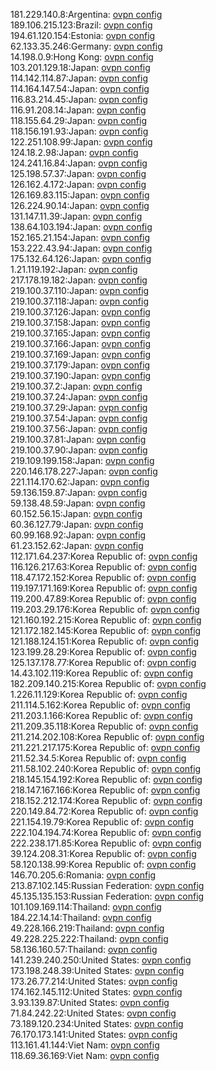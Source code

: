 181.229.140.8:Argentina: [ovpn config](vpn/181_229_140_8.ovpn)  
189.106.215.123:Brazil: [ovpn config](vpn/189_106_215_123.ovpn)  
194.61.120.154:Estonia: [ovpn config](vpn/194_61_120_154.ovpn)  
62.133.35.246:Germany: [ovpn config](vpn/62_133_35_246.ovpn)  
14.198.0.9:Hong Kong: [ovpn config](vpn/14_198_0_9.ovpn)  
103.201.129.18:Japan: [ovpn config](vpn/103_201_129_18.ovpn)  
114.142.114.87:Japan: [ovpn config](vpn/114_142_114_87.ovpn)  
114.164.147.54:Japan: [ovpn config](vpn/114_164_147_54.ovpn)  
116.83.214.45:Japan: [ovpn config](vpn/116_83_214_45.ovpn)  
116.91.208.14:Japan: [ovpn config](vpn/116_91_208_14.ovpn)  
118.155.64.29:Japan: [ovpn config](vpn/118_155_64_29.ovpn)  
118.156.191.93:Japan: [ovpn config](vpn/118_156_191_93.ovpn)  
122.251.108.99:Japan: [ovpn config](vpn/122_251_108_99.ovpn)  
124.18.2.98:Japan: [ovpn config](vpn/124_18_2_98.ovpn)  
124.241.16.84:Japan: [ovpn config](vpn/124_241_16_84.ovpn)  
125.198.57.37:Japan: [ovpn config](vpn/125_198_57_37.ovpn)  
126.162.4.172:Japan: [ovpn config](vpn/126_162_4_172.ovpn)  
126.169.83.115:Japan: [ovpn config](vpn/126_169_83_115.ovpn)  
126.224.90.14:Japan: [ovpn config](vpn/126_224_90_14.ovpn)  
131.147.11.39:Japan: [ovpn config](vpn/131_147_11_39.ovpn)  
138.64.103.194:Japan: [ovpn config](vpn/138_64_103_194.ovpn)  
152.165.21.154:Japan: [ovpn config](vpn/152_165_21_154.ovpn)  
153.222.43.94:Japan: [ovpn config](vpn/153_222_43_94.ovpn)  
175.132.64.126:Japan: [ovpn config](vpn/175_132_64_126.ovpn)  
1.21.119.192:Japan: [ovpn config](vpn/1_21_119_192.ovpn)  
217.178.19.182:Japan: [ovpn config](vpn/217_178_19_182.ovpn)  
219.100.37.110:Japan: [ovpn config](vpn/219_100_37_110.ovpn)  
219.100.37.118:Japan: [ovpn config](vpn/219_100_37_118.ovpn)  
219.100.37.126:Japan: [ovpn config](vpn/219_100_37_126.ovpn)  
219.100.37.158:Japan: [ovpn config](vpn/219_100_37_158.ovpn)  
219.100.37.165:Japan: [ovpn config](vpn/219_100_37_165.ovpn)  
219.100.37.166:Japan: [ovpn config](vpn/219_100_37_166.ovpn)  
219.100.37.169:Japan: [ovpn config](vpn/219_100_37_169.ovpn)  
219.100.37.179:Japan: [ovpn config](vpn/219_100_37_179.ovpn)  
219.100.37.190:Japan: [ovpn config](vpn/219_100_37_190.ovpn)  
219.100.37.2:Japan: [ovpn config](vpn/219_100_37_2.ovpn)  
219.100.37.24:Japan: [ovpn config](vpn/219_100_37_24.ovpn)  
219.100.37.29:Japan: [ovpn config](vpn/219_100_37_29.ovpn)  
219.100.37.54:Japan: [ovpn config](vpn/219_100_37_54.ovpn)  
219.100.37.56:Japan: [ovpn config](vpn/219_100_37_56.ovpn)  
219.100.37.81:Japan: [ovpn config](vpn/219_100_37_81.ovpn)  
219.100.37.90:Japan: [ovpn config](vpn/219_100_37_90.ovpn)  
219.109.199.158:Japan: [ovpn config](vpn/219_109_199_158.ovpn)  
220.146.178.227:Japan: [ovpn config](vpn/220_146_178_227.ovpn)  
221.114.170.62:Japan: [ovpn config](vpn/221_114_170_62.ovpn)  
59.136.159.87:Japan: [ovpn config](vpn/59_136_159_87.ovpn)  
59.138.48.59:Japan: [ovpn config](vpn/59_138_48_59.ovpn)  
60.152.56.15:Japan: [ovpn config](vpn/60_152_56_15.ovpn)  
60.36.127.79:Japan: [ovpn config](vpn/60_36_127_79.ovpn)  
60.99.168.92:Japan: [ovpn config](vpn/60_99_168_92.ovpn)  
61.23.152.62:Japan: [ovpn config](vpn/61_23_152_62.ovpn)  
112.171.64.237:Korea Republic of: [ovpn config](vpn/112_171_64_237.ovpn)  
116.126.217.63:Korea Republic of: [ovpn config](vpn/116_126_217_63.ovpn)  
118.47.172.152:Korea Republic of: [ovpn config](vpn/118_47_172_152.ovpn)  
119.197.171.169:Korea Republic of: [ovpn config](vpn/119_197_171_169.ovpn)  
119.200.47.89:Korea Republic of: [ovpn config](vpn/119_200_47_89.ovpn)  
119.203.29.176:Korea Republic of: [ovpn config](vpn/119_203_29_176.ovpn)  
121.160.192.215:Korea Republic of: [ovpn config](vpn/121_160_192_215.ovpn)  
121.172.182.145:Korea Republic of: [ovpn config](vpn/121_172_182_145.ovpn)  
121.188.124.151:Korea Republic of: [ovpn config](vpn/121_188_124_151.ovpn)  
123.199.28.29:Korea Republic of: [ovpn config](vpn/123_199_28_29.ovpn)  
125.137.178.77:Korea Republic of: [ovpn config](vpn/125_137_178_77.ovpn)  
14.43.102.119:Korea Republic of: [ovpn config](vpn/14_43_102_119.ovpn)  
182.209.140.215:Korea Republic of: [ovpn config](vpn/182_209_140_215.ovpn)  
1.226.11.129:Korea Republic of: [ovpn config](vpn/1_226_11_129.ovpn)  
211.114.5.162:Korea Republic of: [ovpn config](vpn/211_114_5_162.ovpn)  
211.203.1.166:Korea Republic of: [ovpn config](vpn/211_203_1_166.ovpn)  
211.209.35.118:Korea Republic of: [ovpn config](vpn/211_209_35_118.ovpn)  
211.214.202.108:Korea Republic of: [ovpn config](vpn/211_214_202_108.ovpn)  
211.221.217.175:Korea Republic of: [ovpn config](vpn/211_221_217_175.ovpn)  
211.52.34.5:Korea Republic of: [ovpn config](vpn/211_52_34_5.ovpn)  
211.58.102.240:Korea Republic of: [ovpn config](vpn/211_58_102_240.ovpn)  
218.145.154.192:Korea Republic of: [ovpn config](vpn/218_145_154_192.ovpn)  
218.147.167.166:Korea Republic of: [ovpn config](vpn/218_147_167_166.ovpn)  
218.152.212.174:Korea Republic of: [ovpn config](vpn/218_152_212_174.ovpn)  
220.149.84.72:Korea Republic of: [ovpn config](vpn/220_149_84_72.ovpn)  
221.154.19.79:Korea Republic of: [ovpn config](vpn/221_154_19_79.ovpn)  
222.104.194.74:Korea Republic of: [ovpn config](vpn/222_104_194_74.ovpn)  
222.238.171.85:Korea Republic of: [ovpn config](vpn/222_238_171_85.ovpn)  
39.124.208.31:Korea Republic of: [ovpn config](vpn/39_124_208_31.ovpn)  
58.120.138.99:Korea Republic of: [ovpn config](vpn/58_120_138_99.ovpn)  
146.70.205.6:Romania: [ovpn config](vpn/146_70_205_6.ovpn)  
213.87.102.145:Russian Federation: [ovpn config](vpn/213_87_102_145.ovpn)  
45.135.135.153:Russian Federation: [ovpn config](vpn/45_135_135_153.ovpn)  
101.109.169.114:Thailand: [ovpn config](vpn/101_109_169_114.ovpn)  
184.22.14.14:Thailand: [ovpn config](vpn/184_22_14_14.ovpn)  
49.228.166.219:Thailand: [ovpn config](vpn/49_228_166_219.ovpn)  
49.228.225.222:Thailand: [ovpn config](vpn/49_228_225_222.ovpn)  
58.136.160.57:Thailand: [ovpn config](vpn/58_136_160_57.ovpn)  
141.239.240.250:United States: [ovpn config](vpn/141_239_240_250.ovpn)  
173.198.248.39:United States: [ovpn config](vpn/173_198_248_39.ovpn)  
173.26.77.214:United States: [ovpn config](vpn/173_26_77_214.ovpn)  
174.162.145.112:United States: [ovpn config](vpn/174_162_145_112.ovpn)  
3.93.139.87:United States: [ovpn config](vpn/3_93_139_87.ovpn)  
71.84.242.22:United States: [ovpn config](vpn/71_84_242_22.ovpn)  
73.189.120.234:United States: [ovpn config](vpn/73_189_120_234.ovpn)  
76.170.173.141:United States: [ovpn config](vpn/76_170_173_141.ovpn)  
113.161.41.144:Viet Nam: [ovpn config](vpn/113_161_41_144.ovpn)  
118.69.36.169:Viet Nam: [ovpn config](vpn/118_69_36_169.ovpn)  
